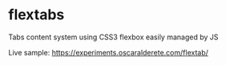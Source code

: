 # flextabs
Tabs content system using CSS3 flexbox easily managed by JS

Live sample: https://experiments.oscaralderete.com/flextab/
